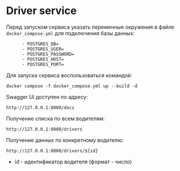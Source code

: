 





# Driver service

Перед запуском сервиса указать переменные окружения в файле ```docker_compose.yml``` для подключения базы данных:
```
      - POSTGRES_DB=
      - POSTGRES_USER=
      - POSTGRES_PASSWORD=
      - POSTGRES_HOST=
      - POSTGRES_PORT=
```

Для запуска сервиса воспользоваться командой:

```docker compose -f docker_compose.yml up --build -d```


Swagger UI доступен по адресу:

```
http://127.0.0.1:8000/docs
```

Получение списка по всем водителям:

```
http://127.0.0.1:8000/drivers
```

Получение данных по конкретному водителю:


```
http://127.0.0.1:8000/drivers/${id}
```
 - id - идентификатор водителя (формат - число)

